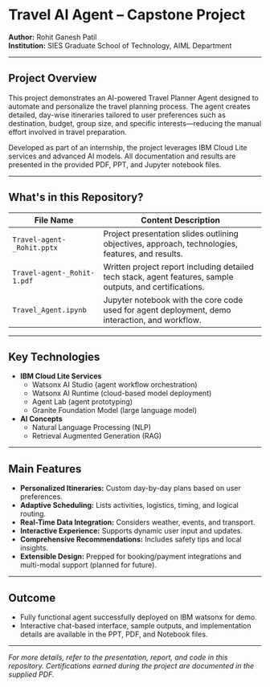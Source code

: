 # Travel AI Agent – Capstone Project

**Author:** Rohit Ganesh Patil  
**Institution:** SIES Graduate School of Technology, AIML Department

---

## Project Overview

This project demonstrates an AI-powered Travel Planner Agent designed to automate and personalize the travel planning process. The agent creates detailed, day-wise itineraries tailored to user preferences such as destination, budget, group size, and specific interests—reducing the manual effort involved in travel preparation.

Developed as part of an internship, the project leverages IBM Cloud Lite services and advanced AI models. All documentation and results are presented in the provided PDF, PPT, and Jupyter notebook files.

---

## What's in this Repository?

| File Name                | Content Description                                                                              |
|--------------------------|--------------------------------------------------------------------------------------------------|
| `Travel-agent-_Rohit.pptx` | Project presentation slides outlining objectives, approach, technologies, features, and results. |
| `Travel-agent-_Rohit-1.pdf` | Written project report including detailed tech stack, agent features, sample outputs, and certifications. |
| `Travel_Agent.ipynb`       | Jupyter notebook with the core code used for agent deployment, demo interaction, and workflow.   |

---

## Key Technologies

- **IBM Cloud Lite Services**
    - Watsonx AI Studio (agent workflow orchestration)
    - Watsonx AI Runtime (cloud-based model deployment)
    - Agent Lab (agent prototyping)
    - Granite Foundation Model (large language model)
- **AI Concepts**
    - Natural Language Processing (NLP)
    - Retrieval Augmented Generation (RAG)

---

## Main Features

- **Personalized Itineraries:** Custom day-by-day plans based on user preferences.
- **Adaptive Scheduling:** Lists activities, logistics, timing, and logical routing.
- **Real-Time Data Integration:** Considers weather, events, and transport.
- **Interactive Experience:** Supports dynamic user input and updates.
- **Comprehensive Recommendations:** Includes safety tips and local insights.
- **Extensible Design:** Prepped for booking/payment integrations and multi-modal support (planned for future).

---

## Outcome

- Fully functional agent successfully deployed on IBM watsonx for demo.
- Interactive chat-based interface, sample outputs, and implementation details are available in the PPT, PDF, and Notebook files.

---

*For more details, refer to the presentation, report, and code in this repository. Certifications earned during the project are documented in the supplied PDF.*

